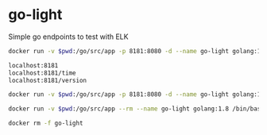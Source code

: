 # go-light
Simple go endpoints to test with ELK

```sh
docker run -v $pwd:/go/src/app -p 8181:8080 -d --name go-light golang:1.8 go run src/app/main.go
```

```sh
localhost:8181
localhost:8181/time
localhost:8181/version
```

```sh
docker run -v $pwd:/go/src/app -p 8181:8080 -d --name go-light golang:1.8 /bin/bash -c "go run src/app/main.go"
```

```sh
docker run -v $pwd:/go/src/app --rm --name go-light golang:1.8 /bin/bash -c "cd src/app;go get -v ./...;go run /src/app/main.go"
```

```sh
docker rm -f go-light
```

